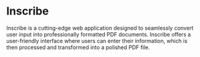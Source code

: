 # Inscribe
Inscribe is a cutting-edge web application designed to seamlessly convert user input into professionally formatted PDF documents. Inscribe offers a user-friendly interface where users can enter their information, which is then processed and transformed into a polished PDF file.
